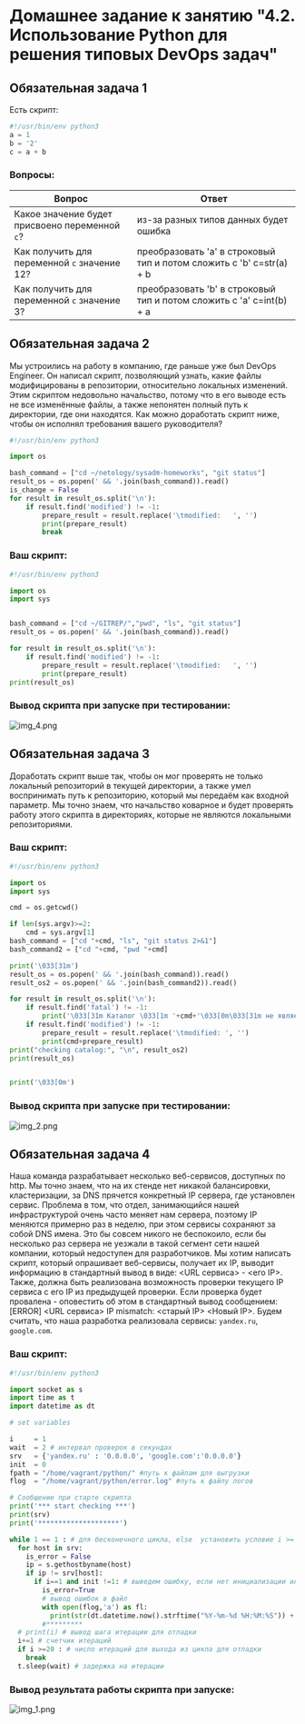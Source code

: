 # Домашнее задание к занятию "4.2. Использование Python для решения типовых DevOps задач"

## Обязательная задача 1

Есть скрипт:
```python
#!/usr/bin/env python3
a = 1
b = '2'
c = a + b
```

### Вопросы:
| Вопрос  | Ответ |
| ------------- | ------------- |
| Какое значение будет присвоено переменной `c`?  | из-за разных типов данных будет ошибка  |
| Как получить для переменной `c` значение 12?  | преобразовать 'a' в строковый тип и потом сложить с 'b' c=str(a) + b  |
| Как получить для переменной `c` значение 3?  | преобразовать 'b' в строковый тип и потом сложить с 'a' c=int(b) + a  |

## Обязательная задача 2
Мы устроились на работу в компанию, где раньше уже был DevOps Engineer. Он написал скрипт, позволяющий узнать, какие файлы модифицированы в репозитории, относительно локальных изменений. Этим скриптом недовольно начальство, потому что в его выводе есть не все изменённые файлы, а также непонятен полный путь к директории, где они находятся. Как можно доработать скрипт ниже, чтобы он исполнял требования вашего руководителя?

```python
#!/usr/bin/env python3

import os

bash_command = ["cd ~/netology/sysadm-homeworks", "git status"]
result_os = os.popen(' && '.join(bash_command)).read()
is_change = False
for result in result_os.split('\n'):
    if result.find('modified') != -1:
        prepare_result = result.replace('\tmodified:   ', '')
        print(prepare_result)
        break
```

### Ваш скрипт:
```python
#!/usr/bin/env python3

import os
import sys


bash_command = ["cd ~/GITREP/","pwd", "ls", "git status"]
result_os = os.popen(' && '.join(bash_command)).read()

for result in result_os.split('\n'):
    if result.find('modified') != -1:
        prepare_result = result.replace('\tmodified:   ', '')
        print(prepare_result)
print(result_os)
```

### Вывод скрипта при запуске при тестировании:
![img_4.png](img_4.png)

## Обязательная задача 3
Доработать скрипт выше так, чтобы он мог проверять не только локальный репозиторий в текущей директории, а также умел воспринимать путь к репозиторию, который мы передаём как входной параметр. Мы точно знаем, что начальство коварное и будет проверять работу этого скрипта в директориях, которые не являются локальными репозиториями.

### Ваш скрипт:
```python
#!/usr/bin/env python3

import os
import sys

cmd = os.getcwd()

if len(sys.argv)>=2:
    cmd = sys.argv[1]
bash_command = ["cd "+cmd, "ls", "git status 2>&1"]
bash_command2 = ["cd "+cmd, "pwd "+cmd]

print('\033[31m')
result_os = os.popen(' && '.join(bash_command)).read()
result_os2 = os.popen(' && '.join(bash_command2)).read()

for result in result_os.split('\n'):
    if result.find('fatal') != -1:
        print('\033[31m Каталог \033[1m '+cmd+'\033[0m\033[31m не является GIT репозиторием\033[0m')
    if result.find('modified') != -1:
        prepare_result = result.replace('\tmodified: ', '')
        print(cmd+prepare_result)
print("checking catalog:", "\n", result_os2)
print(result_os)


print('\033[0m')
```

### Вывод скрипта при запуске при тестировании:
![img_2.png](img_2.png)


## Обязательная задача 4
Наша команда разрабатывает несколько веб-сервисов, доступных по http. Мы точно знаем, что на их стенде нет никакой балансировки, кластеризации, за DNS прячется конкретный IP сервера, где установлен сервис. Проблема в том, что отдел, занимающийся нашей инфраструктурой очень часто меняет нам сервера, поэтому IP меняются примерно раз в неделю, при этом сервисы сохраняют за собой DNS имена. Это бы совсем никого не беспокоило, если бы несколько раз сервера не уезжали в такой сегмент сети нашей компании, который недоступен для разработчиков. Мы хотим написать скрипт, который опрашивает веб-сервисы, получает их IP, выводит информацию в стандартный вывод в виде: <URL сервиса> - <его IP>. Также, должна быть реализована возможность проверки текущего IP сервиса c его IP из предыдущей проверки. Если проверка будет провалена - оповестить об этом в стандартный вывод сообщением: [ERROR] <URL сервиса> IP mismatch: <старый IP> <Новый IP>. Будем считать, что наша разработка реализовала сервисы: `yandex.ru`, `google.com`.

### Ваш скрипт:
```python
#!/usr/bin/env python3

import socket as s
import time as t
import datetime as dt

# set variables

i     = 1
wait  = 2 # интервал проверок в секундах
srv   = {'yandex.ru' : '0.0.0.0', 'google.com':'0.0.0.0'}
init  = 0
fpath = "/home/vagrant/python/" #путь к файлам для выгрузки
flog  = "/home/vagrant/python/error.log" #путь к файлу логов

# Сообщение при старте скрипта
print('*** start checking ***')
print(srv)
print('********************')

while 1 == 1 : # для бесконечного цикла, else  установить условие i >= числу требуемых итераций
  for host in srv:
    is_error = False
    ip = s.gethostbyname(host)
    if ip != srv[host]:
      if i==1 and init !=1: # выведем ошибку, если нет инициализации или есть иниц. и не первый шаг
        is_error=True
        # вывод ошибок в файл
        with open(flog,'a') as fl:
          print(str(dt.datetime.now().strftime("%Y-%m-%d %H:%M:%S")) +' [ERROR] ' + str(host) +' IP mistmatch: '+srv[host]+' '+ip,file=fl)
        #*********
  # print(i) # вывод шага итерации для отладки
  i+=1 # счетчик итераций
  if i >=20 : # число итераций для выхода из цикла для отладки
    break
  t.sleep(wait) # задержка на итерации
```

### Вывод результата работы скрипта при запуске:  
![img_1.png](img_1.png)